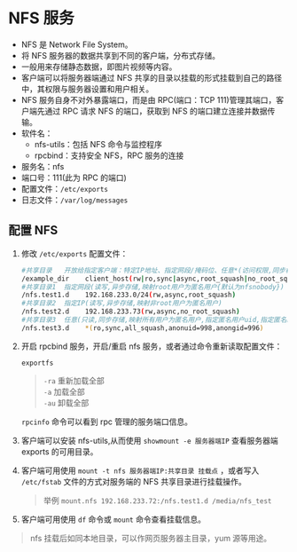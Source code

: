 # NFS 服务

- NFS 是 Network File System。
- 将 NFS 服务器的数据共享到不同的客户端，分布式存储。
- 一般用来存储静态数据，即图片视频等内容。
- 客户端可以将服务器端通过 NFS 共享的目录以挂载的形式挂载到自己的路径中，其权限与服务器设置和用户相关。
- NFS 服务自身不对外暴露端口，而是由 RPC(端口：TCP 111)管理其端口，客户端先通过 RPC 请求 NFS 的端口，获取到 NFS 的端口建立连接并数据传输。
- 软件名：
  - nfs-utils：包括 NFS 命令与监控程序
  - rpcbind：支持安全 NFS，RPC 服务的连接
- 服务名：nfs
- 端口号：111(此为 RPC 的端口)
- 配置文件：`/etc/exports`
- 日志文件：`/var/log/messages`

## 配置 NFS

1. 修改 `/etc/exports` 配置文件：

   ```bash
   #共享目录   开放给指定客户端：特定IP地址、指定网段/掩码位、任意*(访问权限,同步权限,用户映射选项)
   /example_dir    client_host(rw|ro,sync|async,root_squash|no_root_squash|all_squash,[anonuid=65534,anongid=65534])
   #共享目录1  指定网段(读写,异步存储,映射root用户为匿名用户{默认为nfsnobody})
   /nfs.test1.d    192.168.233.0/24(rw,async,root_squash)
   #共享目录2  指定IP(读写,异步存储,映射非root用户为匿名用户)
   /nfs.test2.d    192.168.233.73(rw,async,no_root_squash)
   #共享目录3  任意(只读,同步存储,映射所有用户为匿名用户,指定匿名用户uid,指定匿名组gid)
   /nfs.test3.d    *(ro,sync,all_squash,anonuid=998,anongid=996)
   ```

2. 开启 rpcbind 服务，开启/重启 nfs 服务，或者通过命令重新读取配置文件：

   `exportfs`

   > `-ra` 重新加载全部  
   > `-a` 加载全部  
   > `-au` 卸载全部

   `rpcinfo` 命令可以看到 rpc 管理的服务端口信息。

3. 客户端可以安装 nfs-utils,从而使用 `showmount -e 服务器端IP` 查看服务器端 exports 的可用目录。
4. 客户端可用使用 `mount -t nfs 服务器端IP:共享目录 挂载点` ，或者写入 `/etc/fstab` 文件的方式对服务端的 NFS 共享目录进行挂载操作。

   > 举例 `mount.nfs 192.168.233.72:/nfs.test1.d /media/nfs_test`

5. 客户端可用使用 `df` 命令或 `mount` 命令查看挂载信息。

> nfs 挂载后如同本地目录，可以作网页服务器主目录，yum 源等用途。
